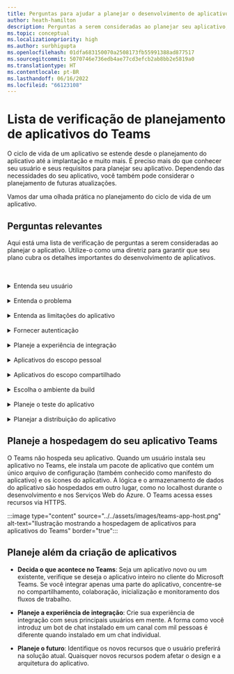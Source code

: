```yaml
---
title: Perguntas para ajudar a planejar o desenvolvimento de aplicativos do Microsoft Teams
author: heath-hamilton
description: Perguntas a serem consideradas ao planejar seu aplicativo, entender seu usuário e suas necessidades, problemas que seu aplicativo resolve, autenticação do usuário e sua experiência de integração.
ms.topic: conceptual
ms.localizationpriority: high
ms.author: surbhigupta
ms.openlocfilehash: 01dfa683150070a2508173fb55991388ad877517
ms.sourcegitcommit: 5070746e736edb4ae77cd3efcb2ab8bb2e5819a0
ms.translationtype: HT
ms.contentlocale: pt-BR
ms.lasthandoff: 06/16/2022
ms.locfileid: "66123108"
---
```

# <a name="teams-app-planning-checklist"></a>Lista de verificação de planejamento de aplicativos do Teams

O ciclo de vida de um aplicativo se estende desde o planejamento do aplicativo até a implantação e muito mais. É preciso mais do que conhecer seu usuário e seus requisitos para planejar seu aplicativo. Dependendo das necessidades do seu aplicativo, você também pode considerar o planejamento de futuras atualizações.

Vamos dar uma olhada prática no planejamento do ciclo de vida de um aplicativo.

## <a name="relevant-questions"></a>Perguntas relevantes

Aqui está uma lista de verificação de perguntas a serem consideradas ao planejar o aplicativo. Utilize-o como uma diretriz para garantir que seu plano cubra os detalhes importantes do desenvolvimento de aplicativos.

<br>
<br>
<details>
<summary>Entenda seu usuário</summary>

| # | Considere: |
| --- | --- |
| 1 | Os usuários são principalmente trabalhadores da linha de frente em clientes móveis? |
| 2 | Você espera que muitos usuários convidados precisem de acesso ao aplicativo? |
| 3 | Eles usam equipes e canais ou principalmente chats em grupo? |
| 4 | Quão tecnicamente sofisticados são seus principais usuários? |
| 5 | Você precisa de uma experiência completa de integração ou algumas dicas podem ser suficientes? |

</details>
<br>
<details>
<summary>Entenda o problema</summary>

| # | Considere: |
|--- | --- |
| 1 | Quais são os prós e contras do sistema de estado atual usado pelos seus usuários? |
| 2 | Quais são os problemas enfrentados por seus usuários que você deseja resolver? |
| 3 | Quais recursos ou funcionalidades seus usuários gostam e adoram em sua maneira atual de fazer o processo? |

</details>
<br>
<details>
<summary>Entenda as limitações do aplicativo</summary>

| # | Considere: |
| --- | --- |
| 1 | Quais são os desafios com a integração de back-end do aplicativo atual? |
| 2 | Quem é o proprietário dos dados de back-end - internos ou terceiros? |
| 3 | Existem firewalls que afetam o funcionamento do aplicativo? |
| 4 | Existem APIs para acessar os dados necessários para o funcionamento do aplicativo? |

</details>
<br>
<details>
<summary>Fornecer autenticação</summary>

| # | Considere:|
|--- | --- |
| 1 | Os usuários acessarão diferentes visualizações de dados com base nas suas funções? |
| 2 | Existem dados pessoais envolvidos? |
| 3 | As interações também serão baseadas nas funções do usuário? |
| 4 | Usuários externos acessarão o aplicativo? |

</details>
<br>
<details>
<summary>Planeje a experiência de integração</summary>

| # | Considere: |
| --- | --- |
| 1 | O que acontece quando um usuário configura sua guia pela primeira vez em um canal? |
| 2 | Se você estiver compartilhando cartões com uma extensão de mensagem, faz sentido adicionar um pequeno link a uma página de saber mais para ajudar a apresentar aos usuários o que mais seu aplicativo pode fazer? |
| 3 | Você espera que a maioria das pessoas já tenha algum contexto sobre o objetivo do seu aplicativo ou que já tenha usado seus serviços em outro contexto? |
| 4 | Eles estão chegando ao seu aplicativo sem conhecimento prévio? |

</details>
<br>
<details>
<summary>Aplicativos do escopo pessoal</summary>

| # | Considere: |
| --- | --- |
| 1 | Existem interações individuais com o aplicativo necessárias por razões de privacidade ou outros? Por exemplo, verificar o saldo da licença ou outras informações privadas. |
| 2 | Eles serão uma colaboração entre usuários que podem não ter equipes comuns? Por exemplo, encontrar os próximos eventos em toda a organização em uma empresa. |
| 3 | Existem notificações ou mensagens personalizadas que precisam ser enviadas a um usuário em toda a experiência do aplicativo Teams? |

</details>
<br>
<details>
<summary>Aplicativos do escopo compartilhado</summary>

| # | Considere: |
| --- | --- |
| 1 | As informações apresentadas pelo aplicativo, seja na guia ou através de um bot, são relevantes e úteis para a maioria dos membros de uma Equipe? Por exemplo, o aplicativo Scrum. |
| 2 | O contexto do aplicativo pode mudar dependendo da equipe na qual ele é adicionado? Por exemplo, as tarefas do Planner são diferentes em equipes diferentes. |
| 3 | É possível que todos os membros de uma persona que precisam colaborar façam parte de uma única equipe? Por exemplo, os agentes que trabalham em um ticket. |

</details>
<br>
<details>
<summary>Escolha o ambiente da build</summary>

Sugestão: Opções que ajudam a selecionar o ambiente correto com base nas necessidades do aplicativo.
</details>
<br>
<details>
<summary>Planeje o teste do aplicativo</summary>

Sugestão: Opções que ajudam a determinar o melhor ambiente de teste para o aplicativo.
</details>
<br>
<details>
<summary>Planejar a distribuição do aplicativo</summary>

Sugestão: Opções que ajudam a determinar o melhor modelo de distribuição.

</details>

## <a name="plan-for-hosting-your-teams-app"></a>Planeje a hospedagem do seu aplicativo Teams

O Teams não hospeda seu aplicativo. Quando um usuário instala seu aplicativo no Teams, ele instala um pacote de aplicativo que contém um único arquivo de configuração (também conhecido como manifesto do aplicativo) e os ícones do aplicativo. A lógica e o armazenamento de dados do aplicativo são hospedados em outro lugar, como no localhost durante o desenvolvimento e nos Serviços Web do Azure. O Teams acessa esses recursos via HTTPS.

:::image type="content" source="../../assets/images/teams-app-host.png" alt-text="Ilustração mostrando a hospedagem de aplicativos para aplicativos do Teams" border="true":::

## <a name="plan-beyond-app-building"></a>Planeje além da criação de aplicativos

- **Decida o que acontece no Teams**: Seja um aplicativo novo ou um existente, verifique se deseja o aplicativo inteiro no cliente do Microsoft Teams. Se você integrar apenas uma parte do aplicativo, concentre-se no compartilhamento, colaboração, inicialização e monitoramento dos fluxos de trabalho.

- **Planeje a experiência de integração**: Crie sua experiência de integração com seus principais usuários em mente. A forma como você introduz um bot de chat instalado em um canal com mil pessoas é diferente quando instalado em um chat individual.

- **Planeje o futuro**: Identifique os novos recursos que o usuário preferirá na solução atual. Quaisquer novos recursos podem afetar o design e a arquitetura do aplicativo.
